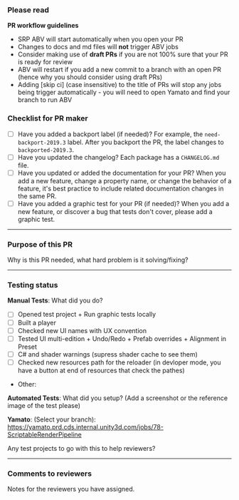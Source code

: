 ### **Please read**
**PR workflow guidelines**
* SRP ABV will start automatically when you open your PR
* Changes to docs and md files will **not** trigger ABV jobs 
* Consider making use of **draft PRs** if you are not 100% sure that your PR is ready for review
* ABV will restart if you add a new commit to a branch with an open PR (hence why you should consider using draft PRs)
* Adding [skip ci] (case insensitive) to the title of PRs will stop any jobs being trigger automatically - you will need to open Yamato and find your branch to run ABV

### Checklist for PR maker
- [ ] Have you added a backport label (if needed)? For example, the `need-backport-2019.3` label. After you backport the PR, the label changes to `backported-2019.3`.
- [ ] Have you updated the changelog? Each package has a `CHANGELOG.md` file.
- [ ] Have you updated or added the documentation for your PR? When you add a new feature, change a property name, or change the behavior of a feature, it's best practice to include related documentation changes in the same PR.
- [ ] Have you added a graphic test for your PR (if needed)? When you add a new feature, or discover a bug that tests don't cover, please add a graphic test.

---
### Purpose of this PR
Why is this PR needed, what hard problem is it solving/fixing?

---
### Testing status

**Manual Tests**: What did you do?
- [ ] Opened test project + Run graphic tests locally
- [ ] Built a player
- [ ] Checked new UI names with UX convention
- [ ] Tested UI multi-edition + Undo/Redo + Prefab overrides + Alignment in Preset
- [ ] C# and shader warnings (supress shader cache to see them)
- [ ] Checked new resources path for the reloader (in devloper mode, you have a button at end of resources that check the pathes)
- Other: 

**Automated Tests**: What did you setup? (Add a screenshot or the reference image of the test please)

**Yamato**: (Select your branch):
https://yamato.prd.cds.internal.unity3d.com/jobs/78-ScriptableRenderPipeline

Any test projects to go with this to help reviewers?

---
### Comments to reviewers
Notes for the reviewers you have assigned.
